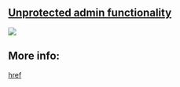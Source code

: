 ## [Unprotected admin functionality](https://portswigger.net/web-security/access-control/lab-unprotected-admin-functionality)

![](https://github.com/nu11secur1ty/PortSwigger-Web-Security-Academy/blob/main/Access-control-vulnerabilities/Unprotected-admin-functionality/Docs/Screenshot%202022-05-19%20140543.png)

## More info:
[href](https://www.nu11secur1ty.com/2022/05/unprotected-admin-functionality.html)
